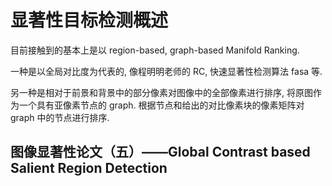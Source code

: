 # 显著性目标检测概述  

目前接触到的基本上是以 region-based, graph-based Manifold Ranking.   

一种是以全局对比度为代表的, 像程明明老师的 RC, 快速显著性检测算法 fasa 等.  

另一种是相对于前景和背景中的部分像素对图像中的全部像素进行排序, 将原图作为一个具有亚像素节点的 graph. 根据节点和给出的对比像素块的像素矩阵对 graph 中的节点进行排序.   


## 图像显著性论文（五）——Global Contrast based Salient Region Detection   

